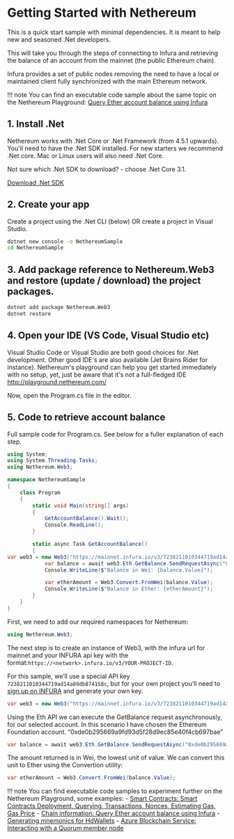 # Getting Started with Nethereum

 This is a quick start sample with minimal dependencies. It is meant to help new and seasoned .Net developers.

This will take you through the steps of connecting to Infura and retrieving the balance of an account from the mainnet (the public Ethereum chain). 

Infura provides a set of public nodes removing the need to have a local or maintained client fully synchronized with the main Ethereum network.

!!! note
    You can find an executable code sample about the same topic on the Nethereum Playground:
    [Query Ether account balance using Infura](http://playground.nethereum.com/csharp/id/1001)


## 1. Install .Net

Nethereum works with .Net Core or .Net Framework (from 4.5.1 upwards). You'll need to have the .Net SDK installed. For new starters we recommend .Net core. Mac or Linux users will also need .Net Core. 

Not sure which .Net SDK to download? - choose .Net Core 3.1.

[Download .Net SDK](https://www.microsoft.com/net/download)

## 2. Create your app

Create a project using the .Net CLI (below) OR create a project in Visual Studio.

``` sh
dotnet new console -o NethereumSample
cd NethereumSample
```

## 3. Add package reference to Nethereum.Web3 and restore (update / download) the project packages.

``` sh
dotnet add package Nethereum.Web3
dotnet restore
```

## 4. Open your IDE (VS Code, Visual Studio etc)

Visual Studio Code or Visual Studio are both good choices for .Net development. Other good IDE's are also available (Jet Brains Rider for instance).
Nethereum's playground can help you get started immediately with no setup, yet, just be aware that it's not a full-fledged IDE http://playground.nethereum.com/

Now, open the Program.cs file in the editor.

## 5. Code to retrieve account balance

Full sample code for Program.cs.  See below for a fuller explanation of each step.
``` c#
using System;
using System.Threading.Tasks;
using Nethereum.Web3;

namespace NethereumSample
{
    class Program
    {
        static void Main(string[] args)
        {
            GetAccountBalance().Wait();
            Console.ReadLine();
        }

        static async Task GetAccountBalance()
        {
var web3 = new Web3("https://mainnet.infura.io/v3/7238211010344719ad14a89db874158c");
            var balance = await web3.Eth.GetBalance.SendRequestAsync("0xde0b295669a9fd93d5f28d9ec85e40f4cb697bae");
            Console.WriteLine($"Balance in Wei: {balance.Value}");

            var etherAmount = Web3.Convert.FromWei(balance.Value);
            Console.WriteLine($"Balance in Ether: {etherAmount}");
        }
    }
}
```

First, we need to add our required namespaces for Nethereum:

``` c#
using Nethereum.Web3;
```

The next step is to create an instance of Web3, with the infura url for mainnet and your INFURA api key with the format:`https://<network>.infura.io/v3/YOUR-PROJECT-ID`.

For this sample, we’ll use a special API key `7238211010344719ad14a89db874158c`, but for your own project you’ll need to [sign up on INFURA](https://infura.io/register) and generate your own key.

``` c#
var web3 = new Web3("https://mainnet.infura.io/v3/7238211010344719ad14a89db874158c");
```

Using the Eth API we can execute the GetBalance request asynchronously, for our selected account. In this scenario I have chosen the Ethereum Foundation account. “0xde0b295669a9fd93d5f28d9ec85e40f4cb697bae”

``` c#
var balance = await web3.Eth.GetBalance.SendRequestAsync("0xde0b295669a9fd93d5f28d9ec85e40f4cb697bae");
```

The amount returned is in Wei, the lowest unit of value. We can convert this unit to Ether using the Convertion utility:

``` c#
var etherAmount = Web3.Convert.FromWei(balance.Value);
```

!!! note
    You can find executable code samples to experiment further on the Nethereum Playground, some examples: 
    - [Smart Contracts: Smart Contracts Deployment, Querying, Transactions, Nonces, Estimating Gas, Gas Price](http://playground.nethereum.com/csharp/id/1007)
    - [Chain information: Query Ether account balance using Infura](http://playground.nethereum.com/csharp/id/1001)
    - [Generating mnemonics for HdWallets](http://playground.nethereum.com/csharp/id/1042)
    - [Azure Blockchain Service: Interacting with a Quorum member node](http://playground.nethereum.com/csharp/id/1046)
